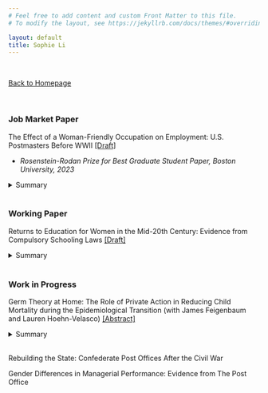 ```yaml
---
# Feel free to add content and custom Front Matter to this file.
# To modify the layout, see https://jekyllrb.com/docs/themes/#overriding-theme-defaults

layout: default
title: Sophie Li
---
```


<br/>

[Back to Homepage](./index)

<br/>

### Job Market Paper

The Effect of a Woman-Friendly Occupation on Employment: U.S. Postmasters Before WWII [[Draft]](pdfs/SophieLi_JMP.pdf)

* _Rosenstein-Rodan Prize for Best Graduate Student Paper, Boston University, 2023_

<details>
  <summary>Summary</summary>
  
This paper examines the effect of a woman-friendly occupation by exploring a unique historical setting -- the postmaster occupation during the early 20th-century United States, which had many woman-friendly features unprecedented in its time. With regression discontinuity and diff-in-diff designs, I find that although a woman-friendly occuption attracted many qualified women into the labor force, it offered few long-term benefits to women's future employment.

</details>

<br/>

### Working Paper

Returns to Education for Women in the Mid-20th Century: Evidence from Compulsory Schooling Laws [[Draft]](pdfs/SophieLi_Returns_Education.pdf)

<details>
  <summary>Summary</summary>

Using compulsory schooling laws as instrumental variables, this paper examines the returns to education for women in terms of their labor market and marriage market outcomes. In the labor market, I show that an additional year of schooling increases women's probability of gainful employment by 7.9 pp. and women's wage earnings by 15 percent. In the marriage market, education increases women's probability of divorce slightly but does not affect their probability of marriage.

</details>

<br/>


### Work in Progress

Germ Theory at Home: The Role of Private Action in Reducing Child Mortality during the Epidemiological Transition (with James Feigenbaum and Lauren Hoehn-Velasco) [[Abstract]](pdfs/GermTheory_Abstract.pdf)

<details>
  <summary>Summary</summary>

We study whether the dissemination of germ theory--which provided new methods of controlling infectious disease--enabled households to prevent child mortality. Leveraging a novel measure of child mortality from 1850 to 1940, we find that germ theory enabled physician households to reduce child mortality by 7-14% relative to other households.

</details>

<br/>

Rebuilding the State: Confederate Post Offices After the Civil War

Gender Differences in Managerial Performance: Evidence from The Post Office
